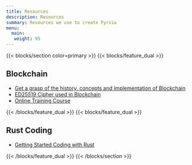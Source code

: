 ```yaml
---
title: Resources 
description: Resources
summary: Resources we use to create Pyrsia
menu:
  main:
   weight: 95
---
```


{{< blocks/section color=primary >}}
{{< blocks/feature_dual >}}

## Blockchain

- [Get a grasp of the history, concepts and implementation of Blockchain](https://ethereum.org/en/whitepaper/)
- [ED25519 Cipher used in Blockchain](https://eprint.iacr.org/2019/1051.pdf)
- [Online Training Course](https://www.coursera.org/learn/blockchain-basics/home/welcome)

{{< /blocks/feature_dual >}}
{{< blocks/feature_dual >}}

## Rust Coding

- [Getting Started Coding with Rust](https://doc.rust-lang.org/book/)

{{< /blocks/feature_dual >}}
{{< /blocks/section >}}
